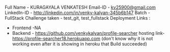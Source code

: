 Full Name - KURAGAYALA VENKATESH
Email-ID - kv25900@gmail.com
LinkedIn-ID - http://linkedin.com/in/venky-kalyan-345b6b147
Batch - FullStack
Challenge taken - test_git, test_fullstack
Deployment Links : 
- Frontend -NA
- Backend - https://github.com/venkykalyan/profile-searcher
  hosting link-https://profile-searcher18.herokuapp.com (don't know why it is not working even after it is showing in heroku that Build succeeded)
```
